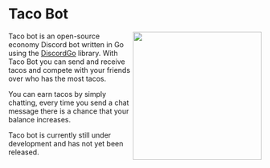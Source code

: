 # Taco Bot
<img align="right" height=256 src="https://github.com/thecodeah/taco-bot/blob/master/taco-logo.png">

Taco bot is an open-source economy Discord bot written in Go using the [DiscordGo](https://github.com/bwmarrin/discordgo) library.
With Taco Bot you can send and receive tacos and compete with your friends over who has the most tacos.

You can earn tacos by simply chatting, every time you send a chat message there is a chance that your balance increases.

Taco bot is currently still under development and has not yet been released.
